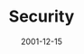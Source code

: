 ---
layout: music 
title: "Security"
series: "All I Want for Christmas Is..."
date: 2001-12-15 
description: "It is the time of year when we all make our lists. What are we hoping to get? "
audio: "http://www.crossroads.net/audio/2001/All_I_Want_For_Christmas/All_I_Want_For_Christmas_02_Security_12-15-01_Tome.mp3"
audio-duration: "35:50"
src: "http://www.crossroads.net/players/media/mediumHz/DefaultVideoImage.jpg"
---